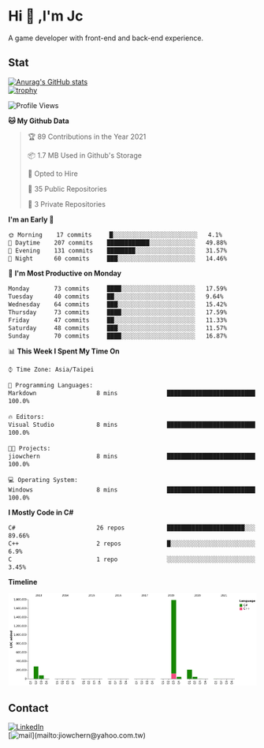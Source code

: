 # Hi 👋 ,I'm Jc  
A game developer with front-end and back-end experience.  

## Stat
[![Anurag's GitHub stats](https://github-readme-stats.vercel.app/api?username=jiowchern)](https://github.com/anuraghazra/github-readme-stats)  
[![trophy](https://github-profile-trophy.vercel.app/?username=jiowchern)](https://github.com/ryo-ma/github-profile-trophy)  
<!--START_SECTION:waka-->
![Profile Views](http://img.shields.io/badge/Profile%20Views-1-blue)

**🐱 My Github Data** 

> 🏆 89 Contributions in the Year 2021
 > 
> 📦 1.7 MB Used in Github's Storage 
 > 
> 💼 Opted to Hire
 > 
> 📜 35 Public Repositories 
 > 
> 🔑 3 Private Repositories  
 > 
**I'm an Early 🐤** 

```text
🌞 Morning    17 commits     █░░░░░░░░░░░░░░░░░░░░░░░░   4.1% 
🌆 Daytime    207 commits    ████████████░░░░░░░░░░░░░   49.88% 
🌃 Evening    131 commits    ████████░░░░░░░░░░░░░░░░░   31.57% 
🌙 Night      60 commits     ███░░░░░░░░░░░░░░░░░░░░░░   14.46%

```
📅 **I'm Most Productive on Monday** 

```text
Monday       73 commits     ████░░░░░░░░░░░░░░░░░░░░░   17.59% 
Tuesday      40 commits     ██░░░░░░░░░░░░░░░░░░░░░░░   9.64% 
Wednesday    64 commits     ███░░░░░░░░░░░░░░░░░░░░░░   15.42% 
Thursday     73 commits     ████░░░░░░░░░░░░░░░░░░░░░   17.59% 
Friday       47 commits     ██░░░░░░░░░░░░░░░░░░░░░░░   11.33% 
Saturday     48 commits     ███░░░░░░░░░░░░░░░░░░░░░░   11.57% 
Sunday       70 commits     ████░░░░░░░░░░░░░░░░░░░░░   16.87%

```


📊 **This Week I Spent My Time On** 

```text
⌚︎ Time Zone: Asia/Taipei

💬 Programming Languages: 
Markdown                 8 mins              █████████████████████████   100.0%

🔥 Editors: 
Visual Studio            8 mins              █████████████████████████   100.0%

🐱‍💻 Projects: 
jiowchern                8 mins              █████████████████████████   100.0%

💻 Operating System: 
Windows                  8 mins              █████████████████████████   100.0%

```

**I Mostly Code in C#** 

```text
C#                       26 repos            ██████████████████████░░░   89.66% 
C++                      2 repos             █░░░░░░░░░░░░░░░░░░░░░░░░   6.9% 
C                        1 repo              ░░░░░░░░░░░░░░░░░░░░░░░░░   3.45%

```


**Timeline**

![Chart not found](https://raw.githubusercontent.com/jiowchern/jiowchern/main/charts/bar_graph.png) 


<!--END_SECTION:waka-->
## Contact 
[![LinkedIn](https://img.shields.io/badge/-Jc-0077B5?style==flat-square&logo=LinkedIn&logoColor=white)](https://www.linkedin.com/in/jiowchern-chen-4aaa90b7/)  
[![mail](https://img.shields.io/badge/-jiowchern%40yahoo.com.tw-orange?style=flat-square&logo=yahoo!)](mailto:jiowchern@yahoo.com.tw)
<!-- [![Linkedin Badge](https://img.shields.io/badge/-LinkedIn-blue?style=flat-square&logo=Linkedin&logoColor=white&link=https://www.linkedin.com/in/jiowchern-chen-4aaa90b7/)](https://www.linkedin.com/in/jiowchern-chen-4aaa90b7/) -->


<!--
**jiowchern/jiowchern** is a ✨ _special_ ✨ repository because its `README.md` (this file) appears on your GitHub profile.

Here are some ideas to get you started:

- 🔭 I’m currently working on ...
- 🌱 I’m currently learning ...
- 👯 I’m looking to collaborate on ...
- 🤔 I’m looking for help with ...
- 💬 Ask me about ...
- 📫 How to reach me: ...
- 😄 Pronouns: ...
- ⚡ Fun fact: ...
-->

